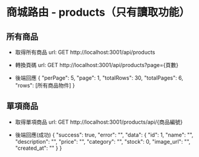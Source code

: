 # 商城路由 - products（只有讀取功能）

## 所有商品

- 取得所有商品
  url: GET http://localhost:3001/api/products

- 轉換頁碼
  url: GET http://localhost:3001/api/products?page={頁數}

- 後端回應
  {
  "perPage": 5,
  "page": 1,
  "totalRows": 30,
  "totalPages": 6,
  "rows": [所有商品物件]
  }

## 單項商品

- 取得單項商品
  url: GET http://localhost:3001/products/api/{商品編號}

- 後端回應(成功)
  {
  "success": true,
  "error": "",
  "data": {
  "id": 1,
  "name": "",
  "description": "",
  "price": "",
  "category": "",
  "stock": 0,
  "image_url": "",
  "created_at": ""
  }
  }
